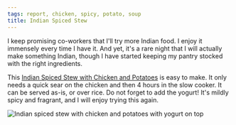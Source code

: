 ```yaml
---
tags: report, chicken, spicy, potato, soup
title: Indian Spiced Stew
---
```


I keep promising co-workers that I'll try more Indian food. I enjoy it
immensely every time I have it. And yet, it's a rare night that I will
actually make something Indian, though I have started keeping my pantry
stocked with the right ingredients.

This [Indian Spiced Stew with Chicken and
Potatoes](http://www.seasonsandsuppers.ca/indian-spiced-chicken-stew/)
is easy to make. It only needs a quick sear on the chicken and then
4 hours in the slow cooker. It can be served as-is, or over rice. Do not
forget to add the yogurt! It's mildly spicy and fragrant, and I will
enjoy trying this again.

![Indian spiced stew with chicken and potatoes with yogurt on
top](glamour.jpg)
